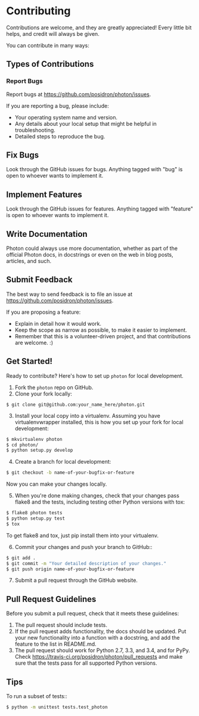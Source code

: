 # Contributing


Contributions are welcome, and they are greatly appreciated! Every little bit helps, and credit will always be given.

You can contribute in many ways:

## Types of Contributions


### Report Bugs

Report bugs at https://github.com/posidron/photon/issues.

If you are reporting a bug, please include:

* Your operating system name and version.
* Any details about your local setup that might be helpful in troubleshooting.
* Detailed steps to reproduce the bug.

## Fix Bugs

Look through the GitHub issues for bugs. Anything tagged with "bug" is open to whoever wants to implement it.

## Implement Features

Look through the GitHub issues for features. Anything tagged with "feature"
is open to whoever wants to implement it.

## Write Documentation

Photon could always use more documentation, whether as part of the official Photon docs, in docstrings or even on the web in blog posts, articles, and such.


## Submit Feedback

The best way to send feedback is to file an issue at https://github.com/posidron/photon/issues.

If you are proposing a feature:

* Explain in detail how it would work.
* Keep the scope as narrow as possible, to make it easier to implement.
* Remember that this is a volunteer-driven project, and that contributions
  are welcome. :)


## Get Started!

Ready to contribute? Here's how to set up `photon` for local development.

1. Fork the `photon` repo on GitHub.
2. Clone your fork locally:
```
$ git clone git@github.com:your_name_here/photon.git
```

3. Install your local copy into a virtualenv. Assuming you have virtualenvwrapper installed, this is how you set up your fork for local development:
```bash
$ mkvirtualenv photon
$ cd photon/
$ python setup.py develop
```

4. Create a branch for local development:
```bash
$ git checkout -b name-of-your-bugfix-or-feature
```

   Now you can make your changes locally.

5. When you're done making changes, check that your changes pass flake8 and the tests, including testing other Python versions with tox:
```bash
$ flake8 photon tests
$ python setup.py test
$ tox
```

   To get flake8 and tox, just pip install them into your virtualenv.

6. Commit your changes and push your branch to GitHub::
```bash
$ git add .
$ git commit -m "Your detailed description of your changes."
$ git push origin name-of-your-bugfix-or-feature
```

7. Submit a pull request through the GitHub website.

## Pull Request Guidelines

Before you submit a pull request, check that it meets these guidelines:

1. The pull request should include tests.
2. If the pull request adds functionality, the docs should be updated. Put your new functionality into a function with a docstring, and add the feature to the list in README.md.
3. The pull request should work for Python 2.7, 3.3, and 3.4, and for PyPy. Check https://travis-ci.org/posidron/photon/pull_requests and make sure that the tests pass for all supported Python versions.

## Tips
To run a subset of tests::

```bash
$ python -m unittest tests.test_photon
```
